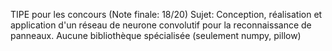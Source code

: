 TIPE pour les concours (Note finale: 18/20)
Sujet:
Conception, réalisation et application d'un réseau de neurone convolutif pour la reconnaissance de panneaux.
Aucune bibliothèque spécialisée (seulement numpy, pillow)
